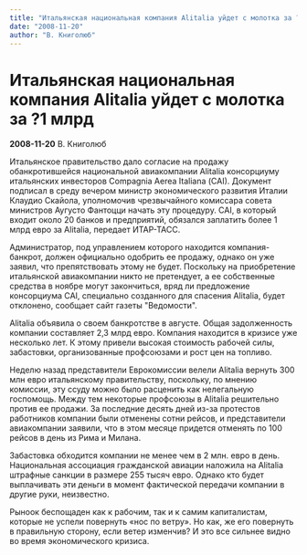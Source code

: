 ```yaml
---
title: "Итальянская национальная компания Alitalia уйдет с молотка за ?1 млрд"
date: "2008-11-20"
author: "В. Книголюб"
---
```


# Итальянская национальная компания Alitalia уйдет с молотка за ?1 млрд

**2008-11-20** В. Книголюб

Итальянское правительство дало согласие на продажу обанкротившейся национальной авиакомпании Alitalia консорциуму итальянских инвесторов Compagnia Aerea Italiana (САI). Документ подписал в среду вечером министр экономического развития Италии Клаудио Скайола, уполномочив чрезвычайного комиссара совета министров Аугусто Фантоцци начать эту процедуру. CAI, в который входит около 20 банков и предприятий, обязался заплатить более 1 млрд евро за Alitalia, передает ИТАР-ТАСС.

Администратор, под управлением которого находится компания-банкрот, должен официально одобрить ее продажу, однако он уже заявил, что препятствовать этому не будет. Поскольку на приобретение итальянской авиакомпании никто не претендует, а ее собственные средства в ноябре могут закончиться, вряд ли предложение консорциума CAI, специально созданного для спасения Alitalia, будет отклонено, сообщает сайт газеты "Ведомости".

Alitalia объявила о своем банкротстве в августе. Общая задолженность компании составляет 2,3 млрд евро. Компания находится в кризисе уже несколько лет. К этому привели высокая стоимость рабочей силы, забастовки, организованные профсоюзами и рост цен на топливо.

Неделю назад представители Еврокомиссии велели Alitalia вернуть 300 млн евро итальянскому правительству, поскольку, по мнению комиссии, эту ссуду можно было расценить как нелегальную госпомощь. Между тем некоторые профсоюзы в Alitalia решительно против ее продажи. За последние десять дней из-за протестов работников компании были отменены сотни рейсов, и представители авиакомпании заявили, что в этом месяце придется отменять по 100 рейсов в день из Рима и Милана.

Забастовка обходится компании не менее чем в 2 млн. евро в день. Национальная ассоциация гражданской авиации наложила на Alitalia штрафные санкции в размере 255 тысяч евро. Однако кто будет выплачивать эти деньги в момент фактической передачи компании в другие руки, неизвестно.

Рыноок беспощаден как к рабочим, так и к самим капиталистам, которые не успели повернуть «нос по ветру». Но как, же его повернуть в правильную сторону, если ветер изменчив?  И это все сильнее видно во время экономического кризиса.